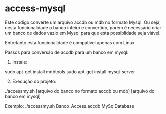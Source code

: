 # access-mysql

Este código converte um arquivo accdb ou mdb no formato Mysql. Ou seja, nesta funcionalidade o banco inteiro e convertido, porém é necessário criar um banco de dados vazio em Mysql para que esta possiblidade seja viável.

Entretanto esta funcionalidade é compatível apenas com Linux.

Passos para conversão de accdb para um banco em mysql:

1) Instale:

sudo apt-get install mdbtools
sudo apt-get install mysql-server

2) Execução do projeto:

./accessmy.sh [arquivo do banco no formato accdb ou mdb] [arquivo do banco em mysql]

Exemplo:
./accessmy.sh Banco_Access.accdb MySqlDatabase

